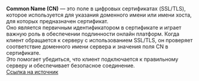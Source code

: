 **Common Name (CN)** — это поле в цифровых сертификатах (SSL/TLS), которое используется для указания доменного имени или имени хоста, для которых предназначен сертификат.<br>
Оно является первичным идентификатором в сертификате и играет важную роль в обеспечении подлинности онлайн платформ. Когда клиент обращается к серверу с использованием SSL/TLS, он проверяет соответствие доменного имени сервера и значения поля CN в сертификате.<br>
Это помогает убедиться, что клиент подключается к правильному серверу и обеспечивает безопасное соединение.<br>
[Ссылка на источник](https://vasexperts.ru/resources/glossary/common-name/)
